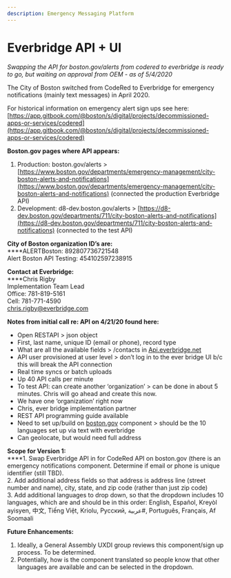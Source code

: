 ```yaml
---
description: Emergency Messaging Platform
---
```


# Everbridge API + UI

_Swapping the API for boston.gov/alerts from codered to everbridge is ready to go, but waiting on approval from OEM - as of 5/4/2020_

The City of Boston switched from CodeRed to Everbridge for emergency notifications (mainly text messages) in April 2020.

For historical information on emergency alert sign ups see here: [https://app.gitbook.com/@boston/s/digital/projects/decommissioned-apps-or-services/codered](https://app.gitbook.com/@boston/s/digital/projects/decommissioned-apps-or-services/codered)

**Boston.gov pages where API appears:**

1. Production: boston.gov/alerts > [https://www.boston.gov/departments/emergency-management/city-boston-alerts-and-notifications](https://www.boston.gov/departments/emergency-management/city-boston-alerts-and-notifications) (connected the production Everbridge API)
2. Development: d8-dev.boston.gov/alerts > [https://d8-dev.boston.gov/departments/711/city-boston-alerts-and-notifications](https://d8-dev.boston.gov/departments/711/city-boston-alerts-and-notifications) (connected to the test API)

**City of Boston organization ID’s are:**\
****ALERTBoston: 892807736721548 \
Alert Boston API Testing: 454102597238915

**Contact at Everbridge:**\
****Chris Rigby \
Implementation Team Lead \
Office: 781-819-5161 \
Cell: 781-771-4590 \
chris.rigby@everbridge.com

**Notes from initial call re: API on 4/21/20 found here:**

* Open RESTAPI > json object
* First, last name, unique ID (email or phone), record type
* What are all the available fields > /contacts in [Api.everbridge.net](http://api.everbridge.net)
* API user provisioned at user level > don’t log in to the ever bridge UI b/c this will break the API connection
* Real time syncs or batch uploads
* Up 40 API calls per minute
* To test API: can create another ‘organization’ > can be done in about 5 minutes. Chris will go ahead and create this now.
* We have one ‘organization’ right now
* Chris, ever bridge implementation partner
* REST API programming guide available
* Need to set up/build on [boston.gov](http://boston.gov) component > should be the 10 languages set up via text with everbridge
* Can geolocate, but would need full address

**Scope for Version 1:**\
****1. Swap Everbridge API in for CodeRed API on boston.gov (there is an emergency notifications component. Determine if email or phone is unique identifier (still TBD).\
2\. Add additional address fields so that address is address line (street number and name), city, state, and zip code (rather than just zip code)\
3\. Add additional languages to drop down, so that the dropdown includes 10 languages, which are and should be in this order: English, Español, Kreyòl ayisyen, 中文, Tiếng Việt, Kriolu, Русский, عربية#, Português, Français, Af Soomaali

**Future Enhancements:**&#x20;

1. Ideally, a General Assembly UXDI group reviews this component/sign up process. To be determined.
2. Potentially, how is the component translated so people know that other languages are available and can be selected in the dropdown.&#x20;
